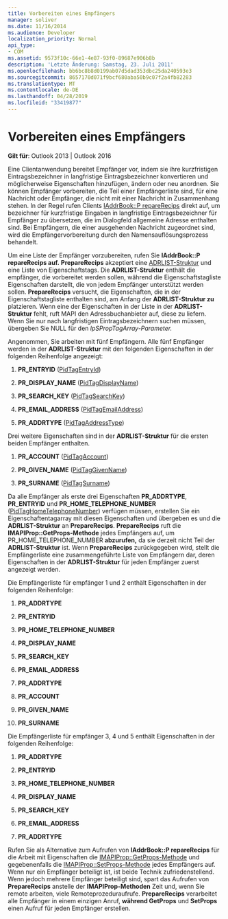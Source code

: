```yaml
---
title: Vorbereiten eines Empfängers
manager: soliver
ms.date: 11/16/2014
ms.audience: Developer
localization_priority: Normal
api_type:
- COM
ms.assetid: 9573f10c-66e1-4e87-93f0-89687e906b8b
description: 'Letzte Änderung: Samstag, 23. Juli 2011'
ms.openlocfilehash: bb6bc8b8d0199ab07d5dad353dbc25da240593e3
ms.sourcegitcommit: 8657170d071f9bcf680aba50b9c07f2a4fb82283
ms.translationtype: MT
ms.contentlocale: de-DE
ms.lasthandoff: 04/28/2019
ms.locfileid: "33419877"
---
```

# <a name="preparing-a-recipient"></a>Vorbereiten eines Empfängers

  
  
**Gilt für**: Outlook 2013 | Outlook 2016 
  
Eine Clientanwendung bereitet Empfänger vor, indem sie ihre kurzfristigen Eintragsbezeichner in langfristige Eintragsbezeichner konvertieren und möglicherweise Eigenschaften hinzufügen, ändern oder neu anordnen. Sie können Empfänger vorbereiten, die Teil einer Empfängerliste sind, für eine Nachricht oder Empfänger, die nicht mit einer Nachricht in Zusammenhang stehen. In der Regel rufen Clients [IAddrBook::P repareRecips](iaddrbook-preparerecips.md) direkt auf, um bezeichner für kurzfristige Eingaben in langfristige Eintragsbezeichner für Empfänger zu übersetzen, die im Dialogfeld allgemeine Adresse enthalten sind. Bei Empfängern, die einer ausgehenden Nachricht zugeordnet sind, wird die Empfängervorbereitung durch den Namensauflösungsprozess behandelt. 
  
Um eine Liste der Empfänger vorzubereiten, rufen Sie **IAddrBook::P repareRecips auf.** **PrepareRecips** akzeptiert eine [ADRLIST-Struktur](adrlist.md) und eine Liste von Eigenschaftstags. Die **ADRLIST-Struktur** enthält die empfänger, die vorbereitet werden sollen, während die Eigenschaftstagliste Eigenschaften darstellt, die von jedem Empfänger unterstützt werden sollen. **PrepareRecips** versucht, die Eigenschaften, die in der Eigenschaftstagliste enthalten sind, am Anfang der **ADRLIST-Struktur zu** platzieren. Wenn eine der Eigenschaften in der Liste in der **ADRLIST-Struktur** fehlt, ruft MAPI den Adressbuchanbieter auf, diese zu liefern. Wenn Sie nur nach langfristigen Eintragsbezeichnern suchen müssen, übergeben Sie NULL für den _lpSPropTagArray-Parameter._ 
  
Angenommen, Sie arbeiten mit fünf Empfängern. Alle fünf Empfänger werden in der **ADRLIST-Struktur** mit den folgenden Eigenschaften in der folgenden Reihenfolge angezeigt: 
  
1. **PR_ENTRYID** ([PidTagEntryId](pidtagentryid-canonical-property.md))
    
2. **PR_DISPLAY_NAME** ([PidTagDisplayName](pidtagdisplayname-canonical-property.md))
    
3. **PR_SEARCH_KEY** ([PidTagSearchKey](pidtagsearchkey-canonical-property.md))
    
4. **PR_EMAIL_ADDRESS** ([PidTagEmailAddress](pidtagemailaddress-canonical-property.md))
    
5. **PR_ADDRTYPE** ([PidTagAddressType](pidtagaddresstype-canonical-property.md))
    
Drei weitere Eigenschaften sind in der **ADRLIST-Struktur** für die ersten beiden Empfänger enthalten. 
  
1. **PR_ACCOUNT** ([PidTagAccount](pidtagaccount-canonical-property.md))
    
2. **PR_GIVEN_NAME** ([PidTagGivenName](pidtaggivenname-canonical-property.md))
    
3. **PR_SURNAME** ([PidTagSurname](pidtagsurname-canonical-property.md))
    
Da alle Empfänger als erste drei Eigenschaften **PR_ADDRTYPE**, **PR_ENTRYID** und **PR_HOME_TELEPHONE_NUMBER** ([PidTagHomeTelephoneNumber](pidtaghometelephonenumber-canonical-property.md)) verfügen müssen, erstellen Sie ein Eigenschaftentagarray mit diesen Eigenschaften und übergeben es und die **ADRLIST-Struktur** an **PrepareRecips**. **PrepareRecips** ruft die **IMAPIProp::GetProps-Methode** jedes Empfängers auf, um PR_HOME_TELEPHONE_NUMBER **abzurufen,** da sie derzeit nicht Teil der **ADRLIST-Struktur** ist. Wenn **PrepareRecips** zurückgegeben wird, stellt die Empfängerliste eine zusammengeführte Liste von Empfängern dar, deren Eigenschaften in der **ADRLIST-Struktur** für jeden Empfänger zuerst angezeigt werden. 
  
Die Empfängerliste für empfänger 1 und 2 enthält Eigenschaften in der folgenden Reihenfolge:
  
1. **PR_ADDRTYPE**
    
2. **PR_ENTRYID**
    
3. **PR_HOME_TELEPHONE_NUMBER**
    
4. **PR_DISPLAY_NAME**
    
5. **PR_SEARCH_KEY**
    
6. **PR_EMAIL_ADDRESS**
    
7. **PR_ADDRTYPE**
    
8. **PR_ACCOUNT**
    
9. **PR_GIVEN_NAME**
    
10. **PR_SURNAME**
    
Die Empfängerliste für empfänger 3, 4 und 5 enthält Eigenschaften in der folgenden Reihenfolge:
  
1. **PR_ADDRTYPE**
    
2. **PR_ENTRYID**
    
3. **PR_HOME_TELEPHONE_NUMBER**
    
4. **PR_DISPLAY_NAME**
    
5. **PR_SEARCH_KEY**
    
6. **PR_EMAIL_ADDRESS**
    
7. **PR_ADDRTYPE**
    
Rufen Sie als Alternative zum Aufrufen von **IAddrBook::P repareRecips** für die Arbeit mit Eigenschaften die [IMAPIProp::GetProps-Methode](imapiprop-getprops.md) und gegebenenfalls die [IMAPIProp::SetProps-Methode](imapiprop-setprops.md) jedes Empfängers auf. Wenn nur ein Empfänger beteiligt ist, ist beide Technik zufriedenstellend. Wenn jedoch mehrere Empfänger beteiligt sind, spart das Aufrufen von **PrepareRecips** anstelle der **IMAPIProp-Methoden** Zeit und, wenn Sie remote arbeiten, viele Remoteprozeduraufrufe. **PrepareRecips** verarbeitet alle Empfänger in einem einzigen Anruf, **während GetProps** und **SetProps** einen Aufruf für jeden Empfänger erstellen. 
  

